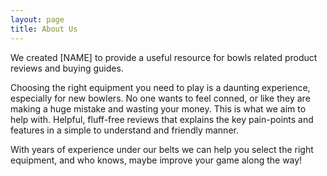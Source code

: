 ```yaml
---
layout: page
title: About Us
---
```


We created [NAME] to provide a useful resource for bowls related product reviews and buying guides.

Choosing the right equipment you need to play is a daunting experience, especially for new bowlers. No one wants to feel conned, or like they are making a huge mistake and wasting your money. This is what we aim to help with. Helpful, fluff-free reviews that explains the key pain-points and features in a simple to understand and friendly manner.

With years of experience under our belts we can help you select the right equipment, and who knows, maybe improve your game along the way!
